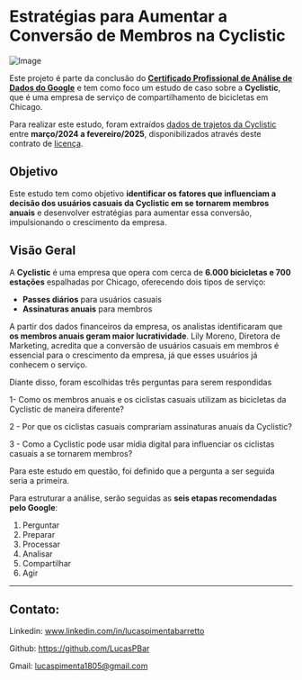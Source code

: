 # Estratégias para Aumentar a Conversão de Membros na Cyclistic

![Image](https://github.com/user-attachments/assets/95307c8d-b9ac-4e2f-9a1b-3952c5aba63e)

Este projeto é parte da conclusão do [**Certificado Profissional de Análise de Dados do Google**](https://www.coursera.org/account/accomplishments/specialization/C6VLHUG7QF97) e tem como foco um estudo de caso sobre a **Cyclistic**, que é uma empresa de serviço de compartilhamento de bicicletas em Chicago.  

Para realizar este estudo, foram extraídos [dados de trajetos da Cyclistic](https://divvy-tripdata.s3.amazonaws.com/index.html) entre **março/2024 a fevereiro/2025**, disponibilizados através deste contrato de [licença](https://divvybikes.com/data-license-agreement).  

## Objetivo  

Este estudo tem como objetivo **identificar os fatores que influenciam a decisão dos usuários casuais da Cyclistic em se tornarem membros anuais** e desenvolver estratégias para aumentar essa conversão, impulsionando o crescimento da empresa.  

## Visão Geral  

A **Cyclistic** é uma empresa que opera com cerca de **6.000 bicicletas e 700 estações** espalhadas por Chicago, oferecendo dois tipos de serviço:  

- **Passes diários** para usuários casuais  
- **Assinaturas anuais** para membros  

A partir dos dados financeiros da empresa, os analistas identificaram que **os membros anuais geram maior lucratividade**. Lily Moreno, Diretora de Marketing, acredita que a conversão de usuários casuais em membros é essencial para o crescimento da empresa, já que esses usuários já conhecem o serviço.  

Diante disso, foram escolhidas três perguntas para serem respondidas 

1- Como os membros anuais e os ciclistas casuais utilizam as bicicletas da Cyclistic de maneira diferente?

2 - Por que os ciclistas casuais comprariam assinaturas anuais da Cyclistic?

3 - Como a Cyclistic pode usar mídia digital para influenciar os ciclistas casuais a se tornarem membros?

Para este estudo em questão, foi definido que a pergunta a ser seguida seria a primeira.

Para estruturar a análise, serão seguidas as **seis etapas recomendadas pelo Google**:  

1. Perguntar  
2. Preparar  
3. Processar  
4. Analisar  
5. Compartilhar  
6. Agir  

---

## Contato:

Linkedin: www.linkedin.com/in/lucaspimentabarretto

Github: https://github.com/LucasPBar

Gmail: lucaspimenta1805@gmail.com
